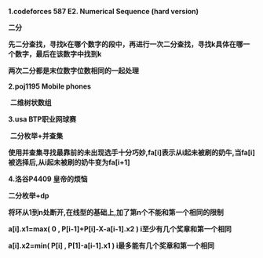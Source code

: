 **1.codeforces 587 E2. Numerical Sequence (hard version)**

   **二分**

  **先二分查找，寻找k在哪个数字的段中，再进行一次二分查找，寻找k具体在哪一个数字，最后在该数字中找到k**

**两次二分都是末位数字位数相同的一起处理**

**2.poj1195 Mobile phones**

​    **二维树状数组**

**3.usa BTP职业网球赛** 

​    **二分枚举+并查集**

​    **使用并查集寻找最靠前的未出现选手十分巧妙,fa[i]表示从i起未被刷的奶牛,当fa[i]被选择后,从i起未被刷的奶牛变为fa[i+1]**

**4.洛谷P4409 皇帝的烦恼**

   **二分枚举+dp**

   **将环从1到n处断开,在线型的基础上,加了第n个不能和第一个相同的限制**

   **a[i].x1=max( 0 , P[i-1]+P[i]-X-a[i-1].x2 ) i至少有几个奖章和第一个相同**

**a[i].x2=min( P[i] , P[1]-a[i-1].x1 )  i最多能有几个奖章和第一个相同**

